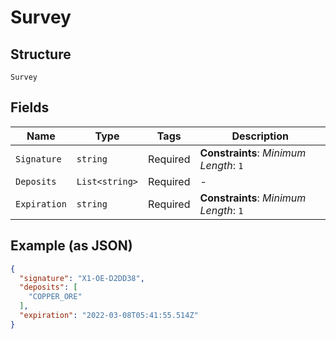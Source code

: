 
# Survey

## Structure

`Survey`

## Fields

| Name | Type | Tags | Description |
|  --- | --- | --- | --- |
| `Signature` | `string` | Required | **Constraints**: *Minimum Length*: `1` |
| `Deposits` | `List<string>` | Required | - |
| `Expiration` | `string` | Required | **Constraints**: *Minimum Length*: `1` |

## Example (as JSON)

```json
{
  "signature": "X1-OE-D2DD38",
  "deposits": [
    "COPPER_ORE"
  ],
  "expiration": "2022-03-08T05:41:55.514Z"
}
```

